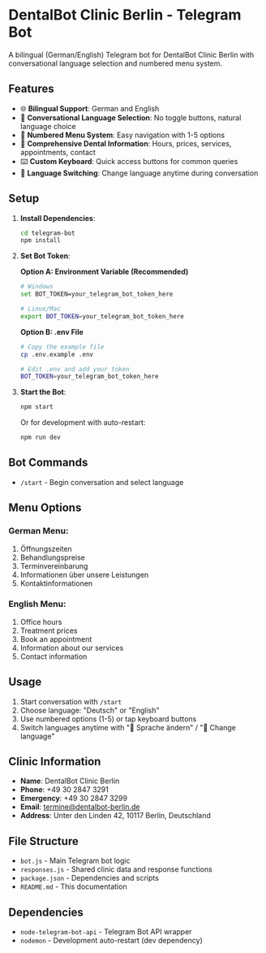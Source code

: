 # DentalBot Clinic Berlin - Telegram Bot

A bilingual (German/English) Telegram bot for DentalBot Clinic Berlin with conversational language selection and numbered menu system.

## Features

- 🌐 **Bilingual Support**: German and English
- 💬 **Conversational Language Selection**: No toggle buttons, natural language choice
- 📱 **Numbered Menu System**: Easy navigation with 1-5 options
- 🦷 **Comprehensive Dental Information**: Hours, prices, services, appointments, contact
- ⌨️ **Custom Keyboard**: Quick access buttons for common queries
- 🔄 **Language Switching**: Change language anytime during conversation

## Setup

1. **Install Dependencies**:
   ```bash
   cd telegram-bot
   npm install
   ```

2. **Set Bot Token**:
   
   **Option A: Environment Variable (Recommended)**
   ```bash
   # Windows
   set BOT_TOKEN=your_telegram_bot_token_here
   
   # Linux/Mac
   export BOT_TOKEN=your_telegram_bot_token_here
   ```
   
   **Option B: .env File**
   ```bash
   # Copy the example file
   cp .env.example .env
   
   # Edit .env and add your token
   BOT_TOKEN=your_telegram_bot_token_here
   ```

3. **Start the Bot**:
   ```bash
   npm start
   ```

   Or for development with auto-restart:
   ```bash
   npm run dev
   ```

## Bot Commands

- `/start` - Begin conversation and select language

## Menu Options

### German Menu:
1. Öffnungszeiten
2. Behandlungspreise  
3. Terminvereinbarung
4. Informationen über unsere Leistungen
5. Kontaktinformationen

### English Menu:
1. Office hours
2. Treatment prices
3. Book an appointment
4. Information about our services
5. Contact information

## Usage

1. Start conversation with `/start`
2. Choose language: "Deutsch" or "English"
3. Use numbered options (1-5) or tap keyboard buttons
4. Switch languages anytime with "🔄 Sprache ändern" / "🔄 Change language"

## Clinic Information

- **Name**: DentalBot Clinic Berlin
- **Phone**: +49 30 2847 3291
- **Emergency**: +49 30 2847 3299
- **Email**: termine@dentalbot-berlin.de
- **Address**: Unter den Linden 42, 10117 Berlin, Deutschland

## File Structure

- `bot.js` - Main Telegram bot logic
- `responses.js` - Shared clinic data and response functions
- `package.json` - Dependencies and scripts
- `README.md` - This documentation

## Dependencies

- `node-telegram-bot-api` - Telegram Bot API wrapper
- `nodemon` - Development auto-restart (dev dependency)
